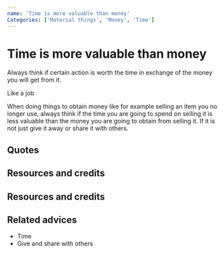 ```yaml
---
name: 'Time is more valuable than money'
Categories: ['Material things', 'Money', 'Time']
---
```

# Time is more valuable than money

Always think if certain action is worth the time in exchange of the money you will get from it. 

Like a job

When doing things to obtain money like for example selling an item you no longer use, always think if the time you are going to spend on selling it is less valuable than the money you are going to obtain from selling it. If it is not just give it away or share it with others. 



## Quotes

## Resources and credits

## Resources and credits

## Related advices

- Time
- Give and share with others



